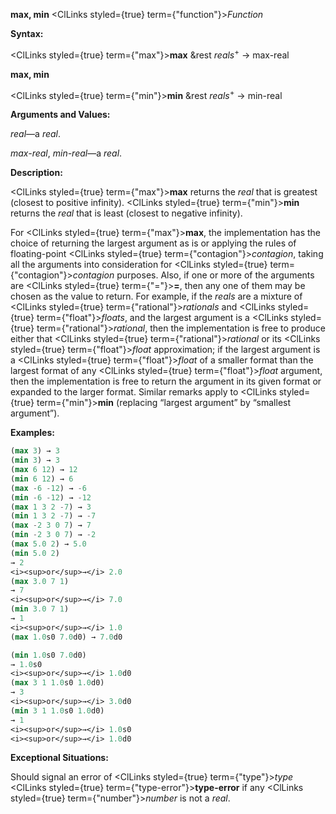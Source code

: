 **max, min** <ClLinks styled={true} term={"function"}><i>Function</i></ClLinks> 



**Syntax:** 



<ClLinks styled={true} term={"max"}><b>max</b></ClLinks> &amp;rest *reals*<sup>+</sup> → max-real 







 



 



**max, min** 



<ClLinks styled={true} term={"min"}><b>min</b></ClLinks> &amp;rest *reals*<sup>+</sup> → min-real 



**Arguments and Values:** 



*real*—a *real*. 



*max-real*, *min-real*—a *real*. 



**Description:** 



<ClLinks styled={true} term={"max"}><b>max</b></ClLinks> returns the *real* that is greatest (closest to positive infinity). <ClLinks styled={true} term={"min"}><b>min</b></ClLinks> returns the *real* that is least (closest to negative infinity). 



For <ClLinks styled={true} term={"max"}><b>max</b></ClLinks>, the implementation has the choice of returning the largest argument as is or applying the rules of floating-point <ClLinks styled={true} term={"contagion"}><i>contagion</i></ClLinks>, taking all the arguments into consideration for <ClLinks styled={true} term={"contagion"}><i>contagion</i></ClLinks> purposes. Also, if one or more of the arguments are <ClLinks styled={true} term={"="}><b>=</b></ClLinks>, then any one of them may be chosen as the value to return. For example, if the *reals* are a mixture of <ClLinks styled={true} term={"rational"}><i>rationals</i></ClLinks> and <ClLinks styled={true} term={"float"}><i>floats</i></ClLinks>, and the largest argument is a <ClLinks styled={true} term={"rational"}><i>rational</i></ClLinks>, then the implementation is free to produce either that <ClLinks styled={true} term={"rational"}><i>rational</i></ClLinks> or its <ClLinks styled={true} term={"float"}><i>float</i></ClLinks> approximation; if the largest argument is a <ClLinks styled={true} term={"float"}><i>float</i></ClLinks> of a smaller format than the largest format of any <ClLinks styled={true} term={"float"}><i>float</i></ClLinks> argument, then the implementation is free to return the argument in its given format or expanded to the larger format. Similar remarks apply to <ClLinks styled={true} term={"min"}><b>min</b></ClLinks> (replacing “largest argument” by “smallest argument”). 



**Examples:**
```lisp
(max 3) → 3 
(min 3) → 3 
(max 6 12) → 12 
(min 6 12) → 6 
(max -6 -12) → -6 
(min -6 -12) → -12 
(max 1 3 2 -7) → 3 
(min 1 3 2 -7) → -7 
(max -2 3 0 7) → 7 
(min -2 3 0 7) → -2 
(max 5.0 2) → 5.0 
(min 5.0 2) 
→ 2 
<i><sup>or</sup>→</i> 2.0 
(max 3.0 7 1) 
→ 7 
<i><sup>or</sup>→</i> 7.0 
(min 3.0 7 1) 
→ 1 
<i><sup>or</sup>→</i> 1.0 
(max 1.0s0 7.0d0) → 7.0d0 

(min 1.0s0 7.0d0) 
→ 1.0s0 
<i><sup>or</sup>→</i> 1.0d0 
(max 3 1 1.0s0 1.0d0) 
→ 3 
<i><sup>or</sup>→</i> 3.0d0 
(min 3 1 1.0s0 1.0d0) 
→ 1 
<i><sup>or</sup>→</i> 1.0s0 
<i><sup>or</sup>→</i> 1.0d0 
```
**Exceptional Situations:** 



Should signal an error of <ClLinks styled={true} term={"type"}><i>type</i></ClLinks> <ClLinks styled={true} term={"type-error"}><b>type-error</b></ClLinks> if any <ClLinks styled={true} term={"number"}><i>number</i></ClLinks> is not a *real*. 



